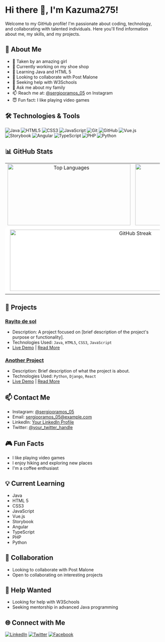 # Hi there 👋, I'm Kazuma275!

Welcome to my GitHub profile! I'm passionate about coding, technology, and collaborating with talented individuals. Here you'll find information about me, my skills, and my projects.

## 📝 About Me

- 🥰 Taken by an amazing girl
- 🔭 Currently working on my shoe shop
- 🌱 Learning Java and HTML 5
- 👯 Looking to collaborate with Post Malone
- 🤔 Seeking help with W3Schools
- 💬 Ask me about my family
- 📫 Reach me at: [@sergiooramos_05](https://instagram.com/sergiooramos_05) on Instagram
- 😇 Fun fact: I like playing video games

## 🛠️ Technologies & Tools

![Java](https://img.shields.io/badge/Java-ED8B00?style=for-the-badge&logo=java&logoColor=white)
![HTML5](https://img.shields.io/badge/HTML5-E34F26?style=for-the-badge&logo=html5&logoColor=white)
![CSS3](https://img.shields.io/badge/CSS3-1572B6?style=for-the-badge&logo=css3&logoColor=white)
![JavaScript](https://img.shields.io/badge/JavaScript-F7DF1E?style=for-the-badge&logo=javascript&logoColor=black)
![Git](https://img.shields.io/badge/Git-F05032?style=for-the-badge&logo=git&logoColor=white)
![GitHub](https://img.shields.io/badge/GitHub-181717?style=for-the-badge&logo=github&logoColor=white)
![Vue.js](https://img.shields.io/badge/Vue.js-35495E?style=for-the-badge&logo=vue.js&logoColor=4FC08D)
![Storybook](https://img.shields.io/badge/Storybook-FF4785?style=for-the-badge&logo=storybook&logoColor=white)
![Angular](https://img.shields.io/badge/Angular-DD0031?style=for-the-badge&logo=angular&logoColor=white)
![TypeScript](https://img.shields.io/badge/TypeScript-007ACC?style=for-the-badge&logo=typescript&logoColor=white)
![PHP](https://img.shields.io/badge/PHP-777BB4?style=for-the-badge&logo=php&logoColor=white)
![Python](https://img.shields.io/badge/Python-3776AB?style=for-the-badge&logo=python&logoColor=white)

## 📊 GitHub Stats

<table>
  <tr>
    <td align="center">
      <img src="https://github-readme-stats.vercel.app/api/top-langs?username=Kazuma275&show_icons=true&locale=en&layout=compact" alt="Top Languages" style="width: 400px; height: 200px;" />
    </td>
    <td align="center">
      <img src="https://github-readme-stats.vercel.app/api?username=Kazuma275&show_icons=true&locale=en" alt="GitHub Stats" style="width: 400px; height: 200px;" />
    </td>
  </tr>
  <tr>
    <td colspan="2" align="center" style="background-color: white; padding: 10px; border-radius: 10px;">
      <img src="https://github-readme-streak-stats.herokuapp.com?user=Kazuma275" alt="GitHub Streak" style="width: 800px; height: 200px;" />
    </td>
  </tr>
</table>

## 🌟 Projects

### [Rayito de sol](https://github.com/Kazuma275/Rayito-de-sol)
- Description: A project focused on [brief description of the project's purpose or functionality].
- Technologies Used: `Java`, `HTML5`, `CSS3`, `JavaScript`
- [Live Demo](https://rayito-de-sol-live-demo.com) | [Read More](https://github.com/Kazuma275/Rayito-de-sol)

### [Another Project](https://github.com/Kazuma275/Another-Project)
- Description: Brief description of what the project is about.
- Technologies Used: `Python`, `Django`, `React`
- [Live Demo](https://another-project-live-demo.com) | [Read More](https://github.com/Kazuma275/Another-Project)

## 📫 Contact Me

- Instagram: [@sergiooramos_05](https://instagram.com/sergiooramos_05)
- Email: [sergiooramos_05@example.com](mailto:sergiooramos_05@example.com)
- LinkedIn: [Your LinkedIn Profile](https://www.linkedin.com/in/your-profile/)
- Twitter: [@your_twitter_handle](https://twitter.com/your_twitter_handle)

## 🎮 Fun Facts

- I like playing video games
- I enjoy hiking and exploring new places
- I'm a coffee enthusiast

## 💡 Current Learning

- Java
- HTML 5
- CSS3
- JavaScript
- Vue.js
- Storybook
- Angular
- TypeScript
- PHP
- Python

## 👥 Collaboration

- Looking to collaborate with Post Malone
- Open to collaborating on interesting projects

## 🤝 Help Wanted

- Looking for help with W3Schools
- Seeking mentorship in advanced Java programming

## 🌐 Connect with Me

[![LinkedIn](https://img.shields.io/badge/LinkedIn-0A66C2?style=for-the-badge&logo=linkedin&logoColor=white)](https://www.linkedin.com/in/your-profile/)
[![Twitter](https://img.shields.io/badge/Twitter-1DA1F2?style=for-the-badge&logo=twitter&logoColor=white)](https://twitter.com/your-profile)
[![Facebook](https://img.shields.io/badge/Facebook-1877F2?style=for-the-badge&logo=facebook&logoColor=white)](https://facebook.com/your-profile)

